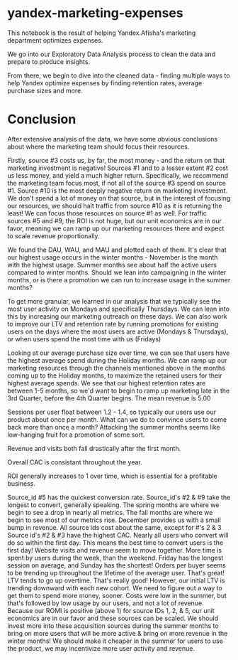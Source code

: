 # yandex-marketing-expenses
This notebook is the result of helping Yandex.Afisha's marketing department optimizes expenses.

We go into our Exploratory Data Analysis process to clean the data and prepare to produce insights.

From there, we begin to dive into the cleaned data - finding multiple ways to help Yandex optimize expenses by finding retention rates, average purchase sizes and more.

# Conclusion

After extensive analysis of the data, we have some obvious conclusions about where the marketing team should focus their resources.

Firstly, source #3 costs us, by far, the most money - and the return on that marketing investment is negative! Sources #1 and to a lesser extent #2 cost us less money, and yield a much higher return. Specifically, we recommend the marketing team focus most, if not all of the source #3 spend on source #1.
Source #10 is the most deeply negative return on marketing investment. We don't spend a lot of money on that source, but in the interest of focusing our resources, we should halt traffic from source #10 as it is returning the least! We can focus those resources on source #1 as well.
For traffic sources #5 and #9, the ROI is not huge, but our unit economics are in our favor, meaning we can ramp up our marketing resources there and expect to scale revenue proportionally.

We found the DAU, WAU, and MAU and plotted each of them. It's clear that our highest usage occurs in the winter months - November is the month with the highest usage. Summer months see about half the active users compared to winter months. Should we lean into campaigning in the winter months, or is there a promotion we can run to increase usage in the summer months?

To get more granular, we learned in our analysis that we typically see the most user activity on Mondays and specifically Thursdays. We can lean into this by increasing our marketing outreach on these days. We can also work to improve our LTV and retention rate by running promotions for existing users on the days where the most users are active (Mondays & Thursdays), or when users spend the most time with us (Fridays)

Looking at our average purchase size over time, we can see that users have the highest average spend during the Holiday months. We can ramp up our marketing resources through the channels mentioned above in the months coming up to the Holiday months, to maximize the retained users for their highest average spends. We see that our highest retention rates are between 1-5 months, so we'd want to begin to ramp up marketing late in the 3rd Quarter, before the 4th Quarter begins.
The mean revenue is 5.00

Sessions per user float between 1.2 - 1.4, so typically our users use our product about once per month. What can we do to convince users to come back more than once a month? Attacking the summer months seems like low-hanging fruit for a promotion of some sort.

Revenue and visits both fall drastically after the first month.

Overall CAC is consistant throughout the year.

ROI generally increases to 1 over time, which is essential for a profitable business.

Source_id #5 has the quickest conversion rate.
Source_id's #2 & #9 take the longest to convert, generally speaking.
The spring months are where we begin to see a drop in nearly all metrics.
The fall months are where we begin to see most of our metrics rise.
December provides us with a small bump in revenue.
All source ids cost about the same, except for #'s 2 & 3
Source id's #2 & #3 have the highest CAC.
Nearly all users who convert will do so within the first day.
This means the best time to convert users is the first day!
Website visits and revenue seem to move together.
More time is spent by users during the week, than the weekend. Friday has the longest session on average, and Sunday has the shortest!
Orders per buyer seems to be trending up throughout the lifetime of the average user. That's great!
LTV tends to go up overtime. That's really good! However, our initial LTV is trending downward with each new cohort. We need to figure out a way to get them to spend more money, sooner.
Costs were low in the summer, but that's followed by low usage by our users, and not a lot of revenue.
Because our ROMI is positive (above 1) for source IDs 1, 2, & 5, our unit economics are in our favor and these sources can be scaled. We should invest more into these acquisition sources during the summer months to bring on more users that will be more active & bring on more revenue in the winter months!
We should make it cheaper in the summer for users to use the product, we may incentivize more user activity and revenue.
